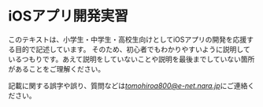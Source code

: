 # iOSアプリ開発実習

このテキストは、小学生・中学生・高校生向けとしてiOSアプリの開発を応援する目的で記述しています。
そのため、初心者でもわかりやすいように説明しているつもりです。あえて説明をしていないことや説明を最後までしていない箇所があることをご理解ください。

記載に関する誤字や誤り、質問などは*tomohiroa800@e-net.nara.jp*にご連絡ください。

